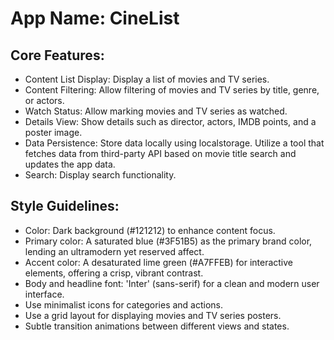 # **App Name**: CineList

## Core Features:

- Content List Display: Display a list of movies and TV series.
- Content Filtering: Allow filtering of movies and TV series by title, genre, or actors.
- Watch Status: Allow marking movies and TV series as watched.
- Details View: Show details such as director, actors, IMDB points, and a poster image.
- Data Persistence: Store data locally using localstorage. Utilize a tool that fetches data from third-party API based on movie title search and updates the app data.
- Search: Display search functionality.

## Style Guidelines:

- Color: Dark background (#121212) to enhance content focus.
- Primary color: A saturated blue (#3F51B5) as the primary brand color, lending an ultramodern yet reserved affect.
- Accent color: A desaturated lime green (#A7FFEB) for interactive elements, offering a crisp, vibrant contrast.
- Body and headline font: 'Inter' (sans-serif) for a clean and modern user interface.
- Use minimalist icons for categories and actions.
- Use a grid layout for displaying movies and TV series posters.
- Subtle transition animations between different views and states.